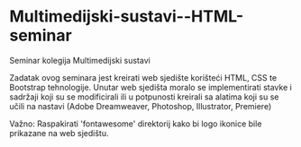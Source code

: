 # Multimedijski-sustavi--HTML-seminar
Seminar kolegija Multimedijski sustavi

Zadatak ovog seminara jest kreirati web sjedište korišteći HTML, CSS te Bootstrap tehnologije.
Unutar web sjedišta moralo se implementirati stavke i sadržaji koji su se modificirali ili u potpunosti kreirali sa alatima koji su se učili na nastavi (Adobe Dreamweaver, Photoshop, Illustrator, Premiere)

Važno:
Raspakirati 'fontawesome' direktorij kako bi logo ikonice bile prikazane na web sjedištu.
